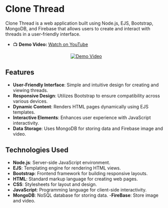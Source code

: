 # Clone Thread

Clone Thread is a web application built using Node.js, EJS, Bootstrap, MongoDB, and Firebase that allows users to create and interact with threads in a user-friendly interface.

- 📺 **Demo Video:** [Watch on YouTube](https://youtu.be/d7YTOqyRwPw)

<div align="center">
  <a href="https://youtu.be/d7YTOqyRwPw">
    <img src="https://img.youtube.com/vi/d7YTOqyRwPw/0.jpg" alt="Demo Video">
  </a>
</div>

## Features

- **User-Friendly Interface**: Simple and intuitive design for creating and viewing threads.
- **Responsive Design**: Utilizes Bootstrap to ensure compatibility across various devices.
- **Dynamic Content**: Renders HTML pages dynamically using EJS templates.
- **Interactive Elements**: Enhances user experience with JavaScript interactivity.
- **Data Storage**: Uses MongoDB for storing data and Firebase image and video.


## Technologies Used

- **Node.js**: Server-side JavaScript environment.
- **EJS**: Templating engine for rendering HTML views.
- **Bootstrap**: Frontend framework for building responsive layouts.
- **HTML**: Standard markup language for creating web pages.
- **CSS**: Stylesheets for layout and design.
- **JavaScript**: Programming language for client-side interactivity.
- **MongoDB**: NoSQL database for storing data.
-**FireBase**: Store image and video.
